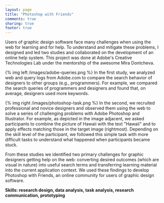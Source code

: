 ```yaml
---
layout: page
title: "Photoshop with Friends"
comments: true
sharing: true
footer: true
---
```


Users of graphic design software face many challenges when using the web for learning and for help. To understand and mitigate these problems, I designed and led two studies and collaborated on the development of an online help system. This project was done at Adobe's Creative Technologies Lab under the mentorship of the awesome Mira Dontcheva.

{% img left /images/adobe-queries.png %}
In the first study, we analyzed web and query logs from Adobe.com to compare the search behavior of designers to other groups (e.g., programmers). For example, we compared the search queries of programmers and designers and found that, on average, designers used more keywords.

{% img right /images/photoshop-task.png %}
In the second, we recruited professional and novice designers and observed them using the web to solve a series of challenging problems with Adobe Photoshop and Illustrator. For example, as depicted in the image adjacent, we asked participants to combine the picture of Hawaii with the text "Hawaii" and to apply effects matching those in the target image (rightmost). Depending on the skill level of the participant, we followed this simple task with more difficult tasks to understand what happened when participants became stuck.

From these studies we identified two primary challenges for graphic designers getting help on the web: converting desired outcomes (which are visual in nature) into useful search terms and transferring learning material into the current application context. We used these findings to develop Photoshop with Friends, an online community for users of graphic design software.

**Skills: research design, data analysis, task analysis, research communication, prototyping**